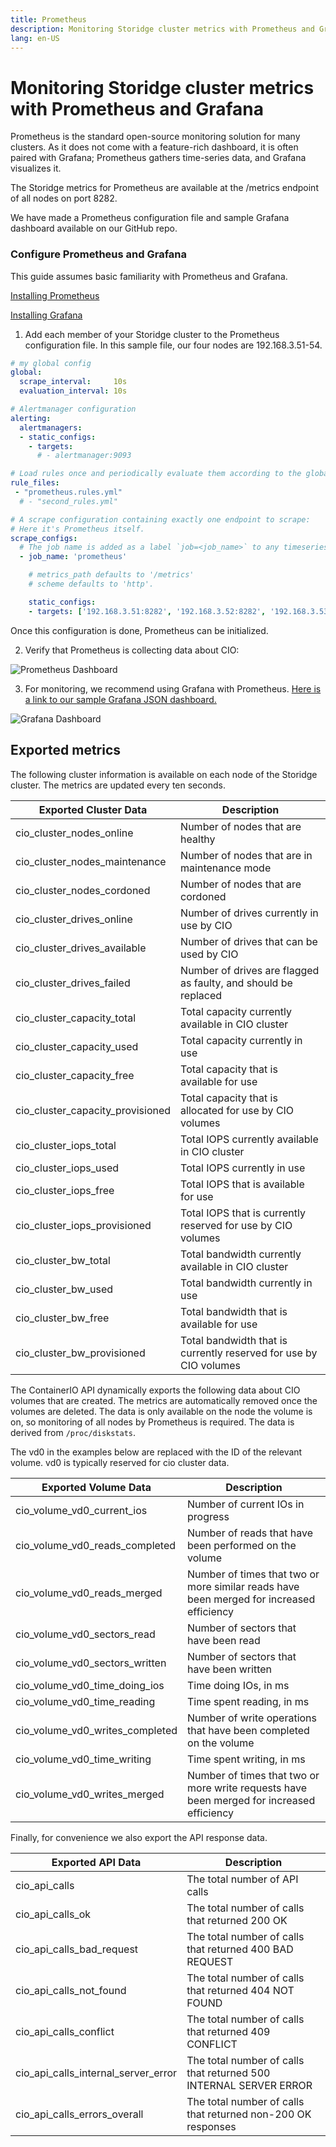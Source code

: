 ```yaml
---
title: Prometheus
description: Monitoring Storidge cluster metrics with Prometheus and Grafana
lang: en-US
---
```


# Monitoring Storidge cluster metrics with Prometheus and Grafana

Prometheus is the standard open-source monitoring solution for many clusters. As it does not come with a feature-rich dashboard, it is often paired with Grafana; Prometheus gathers time-series data, and Grafana visualizes it.

The Storidge metrics for Prometheus are available at the /metrics endpoint of all nodes on port 8282.

We have made a Prometheus configuration file and sample Grafana dashboard available on our GitHub repo.

### Configure Prometheus and Grafana

This guide assumes basic familiarity with Prometheus and Grafana.

[Installing Prometheus](https://prometheus.io/docs/introduction/first_steps/)

[Installing Grafana](https://grafana.com/docs/installation/)

1. Add each member of your Storidge cluster to the Prometheus configuration file. In this sample file, our four nodes are 192.168.3.51-54.

```yaml
# my global config
global:
  scrape_interval:     10s
  evaluation_interval: 10s

# Alertmanager configuration
alerting:
  alertmanagers:
  - static_configs:
    - targets:
      # - alertmanager:9093

# Load rules once and periodically evaluate them according to the global 'evaluation_interval'.
rule_files:
 - "prometheus.rules.yml"
  # - "second_rules.yml"

# A scrape configuration containing exactly one endpoint to scrape:
# Here it's Prometheus itself.
scrape_configs:
  # The job name is added as a label `job=<job_name>` to any timeseries scraped from this config.
  - job_name: 'prometheus'

    # metrics_path defaults to '/metrics'
    # scheme defaults to 'http'.

    static_configs:
    - targets: ['192.168.3.51:8282', '192.168.3.52:8282', '192.168.3.53:8282', '192.168.3.54:8282']

```
Once this configuration is done, Prometheus can be initialized.

2. Verify that Prometheus is collecting data about CIO:

![Prometheus Dashboard](https://i.imgur.com/r1C4GBI.png)

3. For monitoring, we recommend using Grafana with Prometheus. [Here is a link to our sample Grafana JSON dashboard.](https://grafana.com/grafana/dashboards/11213)

![Grafana Dashboard](https://i.imgur.com/94DZSg7.png)

## Exported metrics

The following cluster information is available on each node of the Storidge cluster. The metrics are updated every ten seconds.

| Exported Cluster Data | Description |
|---|---|
| cio_cluster_nodes_online | Number of nodes that are healthy|
| cio_cluster_nodes_maintenance | Number of nodes that are in maintenance mode |
| cio_cluster_nodes_cordoned | Number of nodes that are cordoned |
| cio_cluster_drives_online | Number of drives currently in use by CIO |
| cio_cluster_drives_available | Number of drives that can be used by CIO |
| cio_cluster_drives_failed | Number of drives are flagged as faulty, and should be replaced |
| cio_cluster_capacity_total | Total capacity currently available in CIO cluster |
| cio_cluster_capacity_used | Total capacity currently in use |
| cio_cluster_capacity_free | Total capacity that is available for use |
| cio_cluster_capacity_provisioned | Total capacity that is allocated for use by CIO volumes |
| cio_cluster_iops_total | Total IOPS currently available in CIO cluster |
| cio_cluster_iops_used | Total IOPS currently in use |
| cio_cluster_iops_free | Total IOPS that is available for use |
| cio_cluster_iops_provisioned | Total IOPS that is currently reserved for use by CIO volumes |
| cio_cluster_bw_total | Total bandwidth currently available in CIO cluster |
| cio_cluster_bw_used | Total bandwidth currently in use |
| cio_cluster_bw_free | Total bandwidth that is available for use |
| cio_cluster_bw_provisioned | Total bandwidth that is currently reserved for use by CIO volumes |

The ContainerIO API dynamically exports the following data about CIO volumes that are created. The metrics are automatically removed once the volumes are deleted. The data is only available on the node the volume is on, so monitoring of all nodes by Prometheus is required. The data is derived from `/proc/diskstats`.

The vd0 in the examples below are replaced with the ID of the relevant volume. vd0 is typically reserved for cio cluster data.

| Exported Volume Data | Description |
|---|---|
| cio_volume_vd0_current_ios | Number of current IOs in progress |
| cio_volume_vd0_reads_completed | Number of reads that have been performed on the volume |
| cio_volume_vd0_reads_merged | Number of times that two or more similar reads have been merged for increased efficiency |
| cio_volume_vd0_sectors_read | Number of sectors that have been read |
| cio_volume_vd0_sectors_written | Number of sectors that have been written |
| cio_volume_vd0_time_doing_ios | Time doing IOs, in ms |
| cio_volume_vd0_time_reading | Time spent reading, in ms |
| cio_volume_vd0_writes_completed | Number of write operations that have been completed on the volume |
| cio_volume_vd0_time_writing | Time spent writing, in ms |
| cio_volume_vd0_writes_merged | Number of times that two or more write requests have been merged for increased efficiency |

Finally, for convenience we also export the API response data.

| Exported API Data | Description |
|---|---|
| cio_api_calls | The total number of API calls |
| cio_api_calls_ok | The total number of calls that returned 200 OK |
| cio_api_calls_bad_request |  The total number of calls that returned 400 BAD REQUEST |
| cio_api_calls_not_found | The total number of calls that returned 404 NOT FOUND |
| cio_api_calls_conflict | The total number of calls that returned 409 CONFLICT |
| cio_api_calls_internal_server_error | The total number of calls that returned 500 INTERNAL SERVER ERROR |
| cio_api_calls_errors_overall | The total number of calls that returned non-200 OK responses |
